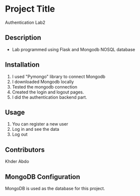 # Project Title

Authentication Lab2

## Description

- Lab programmed using Flask and Mongodb NOSQL database

## Installation

1. I used "Pymongo" library to connect Mongodb
2. I downloaded Mongodb locally
3. Tested the mongodb connection
4. Created the login and logout pages.
5. I did the authentication backend part.

## Usage

1. You can register a new user
2. Log in and see the data
3. Log out

## Contributors

Khder Abdo

## MongoDB Configuration

MongoDB is used as the database for this project.
